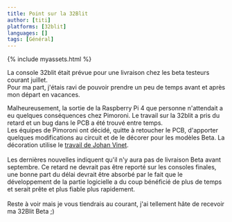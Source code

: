 ```yaml
---
title: Point sur la 32Blit
author: [titi]
platforms: [32blit]
languages: []
tags: [Général]
---
```


{% include myassets.html %}

La console 32blit était prévue pour une livraison chez les beta testeurs courant juillet.<br/>
Pour ma part, j'étais ravi de pouvoir prendre un peu de temps avant et après mon départ en vacances.

<!--more-->

Malheureusement, la sortie de la Raspberry Pi 4 que personne n'attendait a eu quelques conséquences chez Pimoroni.
Le travail sur la 32blit a pris du retard et un bug dans le PCB a été trouvé entre temps.<br/>
Les équipes de Pimoroni ont décidé, quitte à retoucher le PCB, d'apporter quelques modifications au circuit et de le décorer pour les modèles Beta.
La décoration utilise le [travail de Johan Vinet][1].
<br/>
<br/>
Les dernières nouvelles indiquent qu'il n'y aura pas de livraison Beta avant septembre.
Ce retard ne devrait pas être reporté sur les consoles finales, une bonne part du délai devrait être absorbé par le fait que le développement de la partie logicielle a du coup bénéficié de plus de temps et serait prête et plus fiable plus rapidement.
<br/>
<br/>
Reste à voir mais je vous tiendrais au courant, j'ai tellement hâte de recevoir ma 32Blit Beta ;)

[1]: https://canarigames.itch.io/canaripack-1bit-topdown
